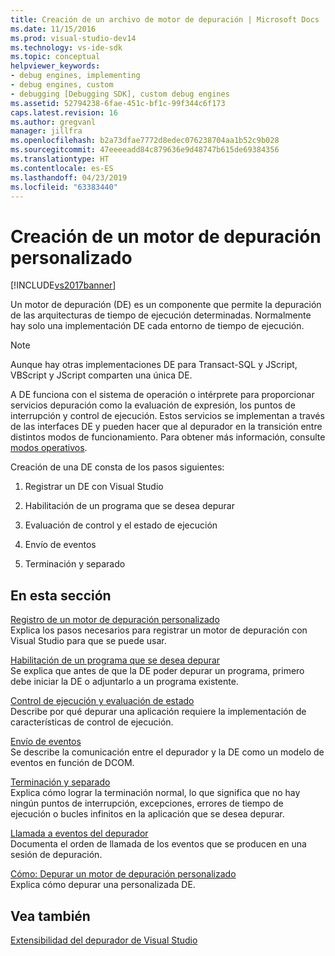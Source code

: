 ```yaml
---
title: Creación de un archivo de motor de depuración | Microsoft Docs
ms.date: 11/15/2016
ms.prod: visual-studio-dev14
ms.technology: vs-ide-sdk
ms.topic: conceptual
helpviewer_keywords:
- debug engines, implementing
- debug engines, custom
- debugging [Debugging SDK], custom debug engines
ms.assetid: 52794238-6fae-451c-bf1c-99f344c6f173
caps.latest.revision: 16
ms.author: gregvanl
manager: jillfra
ms.openlocfilehash: b2a73dfae7772d8edec076238704aa1b52c9b028
ms.sourcegitcommit: 47eeeeadd84c879636e9d48747b615de69384356
ms.translationtype: HT
ms.contentlocale: es-ES
ms.lasthandoff: 04/23/2019
ms.locfileid: "63383440"
---
```

# <a name="creating-a-custom-debug-engine"></a>Creación de un motor de depuración personalizado
[!INCLUDE[vs2017banner](../../includes/vs2017banner.md)]

Un motor de depuración (DE) es un componente que permite la depuración de las arquitecturas de tiempo de ejecución determinadas. Normalmente hay solo una implementación DE cada entorno de tiempo de ejecución.  
  
> [!NOTE]
> Aunque hay otras implementaciones DE para Transact-SQL y JScript, VBScript y JScript comparten una única DE.  
  
 A DE funciona con el sistema de operación o intérprete para proporcionar servicios depuración como la evaluación de expresión, los puntos de interrupción y control de ejecución. Estos servicios se implementan a través de las interfaces DE y pueden hacer que al depurador en la transición entre distintos modos de funcionamiento. Para obtener más información, consulte [modos operativos](../../extensibility/debugger/operational-modes.md).  
  
 Creación de una DE consta de los pasos siguientes:  
  
1. Registrar un DE con Visual Studio  
  
2. Habilitación de un programa que se desea depurar  
  
3. Evaluación de control y el estado de ejecución  
  
4. Envío de eventos  
  
5. Terminación y separado  
  
## <a name="in-this-section"></a>En esta sección  
 [Registro de un motor de depuración personalizado](../../extensibility/debugger/registering-a-custom-debug-engine.md)  
 Explica los pasos necesarios para registrar un motor de depuración con Visual Studio para que se puede usar.  
  
 [Habilitación de un programa que se desea depurar](../../extensibility/debugger/enabling-a-program-to-be-debugged.md)  
 Se explica que antes de que la DE poder depurar un programa, primero debe iniciar la DE o adjuntarlo a un programa existente.  
  
 [Control de ejecución y evaluación de estado](../../extensibility/debugger/execution-control-and-state-evaluation.md)  
 Describe por qué depurar una aplicación requiere la implementación de características de control de ejecución.  
  
 [Envío de eventos](../../extensibility/debugger/sending-events.md)  
 Se describe la comunicación entre el depurador y la DE como un modelo de eventos en función de DCOM.  
  
 [Terminación y separado](../../extensibility/debugger/termination-and-detaching.md)  
 Explica cómo lograr la terminación normal, lo que significa que no hay ningún puntos de interrupción, excepciones, errores de tiempo de ejecución o bucles infinitos en la aplicación que se desea depurar.  
  
 [Llamada a eventos del depurador](../../extensibility/debugger/calling-debugger-events.md)  
 Documenta el orden de llamada de los eventos que se producen en una sesión de depuración.  
  
 [Cómo: Depurar un motor de depuración personalizado](../../extensibility/debugger/how-to-debug-a-custom-debug-engine.md)  
 Explica cómo depurar una personalizada DE.  
  
## <a name="see-also"></a>Vea también  
 [Extensibilidad del depurador de Visual Studio](../../extensibility/debugger/visual-studio-debugger-extensibility.md)
